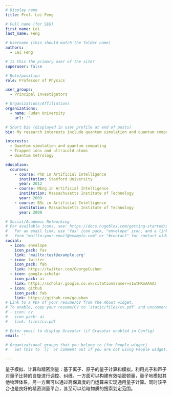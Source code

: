 ```yaml
---
# Display name
title: Prof. Lei Feng 

# Full name (for SEO)
first_name: Lei
last_name: Feng

# Username (this should match the folder name)
authors:
  - Lei Feng

# Is this the primary user of the site?
superuser: false

# Role/position
role: Professor of Physics

user_groups:
  - Principal Investigators

# Organizations/Affiliations
organizations:
  - name: Fudan University
    url: ''

# Short bio (displayed in user profile at end of posts)
bio: My research interests include quantum simulation and quantum computation.

interests:
  - Quantum simulation and quantum computing
  - Trapped ions and ultracold atoms
  - Quantum metrology

education:
  courses:
    - course: PhD in Artificial Intelligence
      institution: Stanford University
      year: 2012
    - course: MEng in Artificial Intelligence
      institution: Massachusetts Institute of Technology
      year: 2009
    - course: BSc in Artificial Intelligence
      institution: Massachusetts Institute of Technology
      year: 2008

# Social/Academic Networking
# For available icons, see: https://docs.hugoblox.com/getting-started/page-builder/#icons
#   For an email link, use "fas" icon pack, "envelope" icon, and a link in the
#   form "mailto:your-email@example.com" or "#contact" for contact widget.
social:
  - icon: envelope
    icon_pack: fas
    link: 'mailto:test@example.org'
  - icon: twitter
    icon_pack: fab
    link: https://twitter.com/GeorgeCushen
  - icon: google-scholar
    icon_pack: ai
    link: https://scholar.google.co.uk/citations?user=sIwtMXoAAAAJ
  - icon: github
    icon_pack: fab
    link: https://github.com/gcushen
# Link to a PDF of your resume/CV from the About widget.
# To enable, copy your resume/CV to `static/files/cv.pdf` and uncomment the lines below.
# - icon: cv
#   icon_pack: ai
#   link: files/cv.pdf

# Enter email to display Gravatar (if Gravatar enabled in Config)
email: ''

# Organizational groups that you belong to (for People widget)
#   Set this to `[]` or comment out if you are not using People widget.

---
```


量子模拟、计算和精密测量：基于离子、原子的量子计算和模拟。利用光子和声子对量子比特的自旋进行调控、纠缠。一方面可以构建有效哈密顿量，量子地模拟其他物理体系，另一方面可以通过高保真度的门运算来实现通用量子计算。同时该平台也是良好的精密测量平台，甚至可以给暗物质的搜索划定范围。
